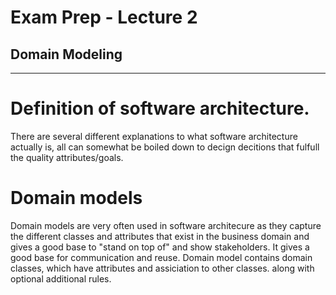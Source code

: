 # Exam Prep - Lecture 2
## Domain Modeling
---

# Definition of software architecture.
There are several different explanations to what software architecture actually is, all can somewhat be boiled down to decign decitions that fulfull the quality attributes/goals.

# Domain models
Domain models are very often used in software architecure as they capture the different classes and attributes that exist in the business domain and gives a good base to "stand on top of" and show stakeholders. It gives a good base for communication and reuse. Domain model contains domain classes, which have attributes and assiciation to other classes. along with optional additional rules.   